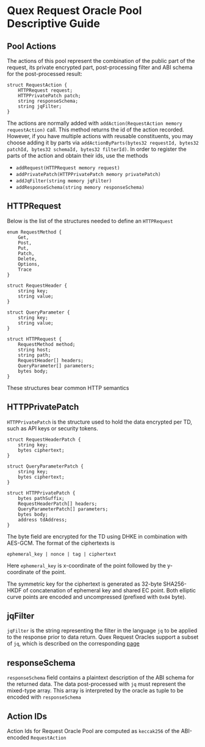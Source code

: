 # Quex Request Oracle Pool Descriptive Guide

## Pool Actions

The actions of this pool represent the combination of the public part of the
request, its private encrypted part, post-processing filter and ABI schema for the post-processed result:

```solidity
struct RequestAction {
    HTTPRequest request;
    HTTPPrivatePatch patch;
    string responseSchema;
    string jqFilter;
}
```

The actions are normally added with `addAction(RequestAction memory requestAction)` call. This method returns the id of the
action recorded. However, if you have multiple actions with reusable constituents, you may choose adding it by parts via
`addActionByParts(bytes32 requestId, bytes32 patchId, bytes32 schemaId, bytes32 filterId)`. In order to register the
parts of the action and obtain their ids, use the methods
+ `addRequest(HTTPRequest memory request)`
+ `addPrivatePatch(HTTPPrivatePatch memory privatePatch)`
+ `addJqFilter(string memory jqFilter)`
+ `addResponseSchema(string memory responseSchema)`

## HTTPRequest

Below is the list of the structures needed to define an `HTTPRequest`
```solidity
enum RequestMethod {
    Get,
    Post,
    Put,
    Patch,
    Delete,
    Options,
    Trace
}

struct RequestHeader {
    string key;
    string value;
}

struct QueryParameter {
    string key;
    string value;
}

struct HTTPRequest {
    RequestMethod method;
    string host;
    string path;
    RequestHeader[] headers;
    QueryParameter[] parameters;
    bytes body;
}
```
These structures bear common HTTP semantics

## HTTPPrivatePatch

`HTTPPrivatePatch` is the structure used to hold the data encrypted per TD, such as API keys or security tokens.

```solidity
struct RequestHeaderPatch {
    string key;
    bytes ciphertext;
}

struct QueryParameterPatch {
    string key;
    bytes ciphertext;
}

struct HTTPPrivatePatch {
    bytes pathSuffix;
    RequestHeaderPatch[] headers;
    QueryParameterPatch[] parameters;
    bytes body;
    address tdAddress;
}
```
The byte field are encrypted for the TD using DHKE in combination with AES-GCM. The format of the ciphertexts is
```
ephemeral_key | nonce | tag | ciphertext
```

Here `ephemeral_key` is x-coordinate of the point followed by the y-coordinate of the point.

The symmetric key for the ciphertext is generated as 32-byte SHA256-HKDF of concatenation of ephemeral key and shared EC point.
Both elliptic curve points are encoded and uncompressed (prefixed with `0x04` byte).

## jqFilter

`jqFilter` is the string representing the filter in the language `jq` to be applied to the response prior to data return. Quex Request
Oracles support a subset of `jq`, which is described on the corresponding [page](https_pool/jq_subset.md)

## responseSchema

`responseSchema` field contains a plaintext description of the ABI schema for the returned data. The data post-processed
with `jq` must represent the mixed-type array. This array is interpreted by the oracle as tuple to be encoded with
`responseSchema`

## Action IDs

Action Ids for Request Oracle Pool are computed as `keccak256` of the ABI-encoded `RequestAction`
